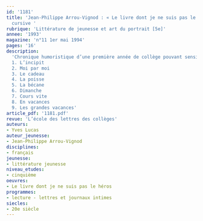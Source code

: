 ```yaml
---
id: '1181'
title: 'Jean-Philippe Arrou-Vignod : « Le livre dont je ne suis pas le héros ». Lecture
  cursive '
rubrique: 'Littérature de jeunesse et art du portrait [5e]'
annee: '1993'
magazine: 'n°11 1er mai 1994'
pages: '16'
description: 
  'Chronique humoristique d’une première année de collège pouvant sensibiliser les élèves à l’art du portrait…
  1. L’incipit
  2. Moi par moi
  3. Le cadeau
  4. La poisse
  5. La bécane
  6. Dimanche
  7. Cours vite
  8. En vacances
  9. Les grandes vacances'
article_pdf: '1181.pdf'
revue: 'L’école des lettres des collèges'
auteurs:
- Yves Lucas
auteur_jeunesse:
- Jean-Philippe Arrou-Vignod
disciplines:
- français
jeunesse:
- littérature jeunesse
niveau_etudes:
- cinquième
oeuvres:
- Le livre dont je ne suis pas le héros
programmes:
- lecture - lettres et journaux intimes
siecles:
- 20e siècle
---
```

